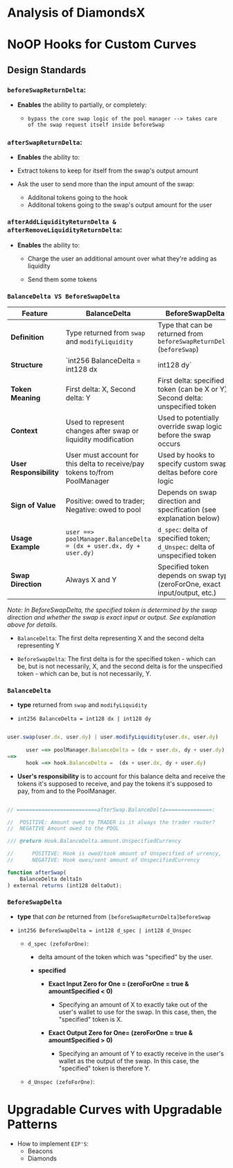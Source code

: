 # Analysis of DiamondsX


# NoOP Hooks for Custom Curves

## Design Standards


### `beforeSwapReturnDelta`: 

- **Enables** the ability to partially, or completely:
  
  - `bypass the core swap logic of the pool manager --> takes care of the swap request itself inside beforeSwap`

### `afterSwapReturnDelta`: 

- **Enables** the ability to:

-  Extract tokens to keep for itself from the swap's output amount

-  Ask the user to send more than the input amount of the swap:

   -  Additonal tokens going to the hook
   -  Additonal tokens going to the swap's output amount for the user

### `afterAddLiquidityReturnDelta & afterRemoveLiquidityReturnDelta`: 

- **Enables** the ability to:
  
  -  Charge the user an additional amount over what they're adding as liquidity
  
  - Send them some tokens


### `BalanceDelta VS BeforeSwapDelta`

| Feature                 | BalanceDelta                                                               | BeforeSwapDelta                                                               |
| ----------------------- | -------------------------------------------------------------------------- | ----------------------------------------------------------------------------- |
| **Definition**          | Type returned from `swap` and `modifyLiquidity`                            | Type that can be returned from `beforeSwapReturnDelta` (`beforeSwap`)         |
| **Structure**           | `int256 BalanceDelta = int128 dx                                           | int128 dy`                                                                    | `int256 BeforeSwapDelta = int128 d_spec | int128 d_Unspec` |
| **Token Meaning**       | First delta: X, Second delta: Y                                            | First delta: specified token (can be X or Y), Second delta: unspecified token |
| **Context**             | Used to represent changes after swap or liquidity modification             | Used to potentially override swap logic before the swap occurs                |
| **User Responsibility** | User must account for this delta to receive/pay tokens to/from PoolManager | Used by hooks to specify custom swap deltas before core logic                 |
| **Sign of Value**       | Positive: owed to trader; Negative: owed to pool                           | Depends on swap direction and specification (see explanation below)           |
| **Usage Example**       | `user ==> poolManager.BalanceDelta = (dx + user.dx, dy + user.dy)`         | `d_spec`: delta of specified token; `d_Unspec`: delta of unspecified token    |
| **Swap Direction**      | Always X and Y                                                             | Specified token depends on swap type (zeroForOne, exact input/output, etc.)   |

*Note: In BeforeSwapDelta, the specified token is determined by the swap direction and whether the swap is exact input or output. See explanation above for details.*




- `BalanceDelta`: The first delta representing X and the second delta representing Y
  
- `BeforeSwapDelta`: The first delta is for the specified token - which can be, but is not necessarily, X, and the second delta is for the unspecified token - which can be, but is not necessarily, Y.

### `BalanceDelta`

- **type** returned from `swap` and `modifyLiquidity`

- `int256 BalanceDelta = int128 dx | int128 dy`

```typescript

user.swap(user.dx, user.dy) | user.modifyLiquidity(user.dx, user.dy)
      
      user ==> poolManager.BalanceDelta = (dx + user.dx, dy + user.dy)
==>
      hook ==> hook.BalanceDelta =  (dx + user.dx, dy + user.dy)
```
- **User's responsibility** is to account for this balance delta and receive the tokens it's supposed to receive, and pay the tokens it's supposed to pay, from and to the PoolManager.


```typescript

// ==========================afterSwap.BalanceDelta===============:

//  POSITIVE: Amount owed to TRADER is it always the trader router?
//  NEGATIVE Amount owed to the POOL

/// @return Hook.BalanceDelta.amount.UnspecifiedCurrency

//      POSITIVE: Hook is owed/took amount of Unspecified of urrency, 
//      NEGATIVE: Hook owes/sent amount of UnspecifiedCurrency

function afterSwap(
    BalanceDelta deltaIn
) external returns (int128 deltaOut);

```

### `BeforeSwapDelta`

- **type** that _can be_ returned from `[beforeSwapReturnDelta]beforeSwap`

- `int256 BeforeSwapDelta = int128 d_spec | int128 d_Unspec`

    - `d_spec (zefoForOne)`: 

      - delta amount of the token which was "specified" by the user.
  
      - **specified**
        
        - **Exact Input Zero for One = (zeroForOne = true & amountSpecified < 0)**
  
          - Specifying an amount of X to exactly take out of the user's wallet to use for the swap. In this case, then, the "specified" token is X.
  
        - **Exact Output Zero for One= (zeroForOne = true & amountSpecified > 0)**
  
            - Specifying an amount of Y to exactly receive in the user's wallet as the output of the swap. In this case, the "specified" token is therefore Y.

    - `d_Unspec (zefoForOne)`:








# Upgradable Curves with Upgradable Patterns


- How to implement `EIP'S`:
  - Beacons
  - Diamonds
